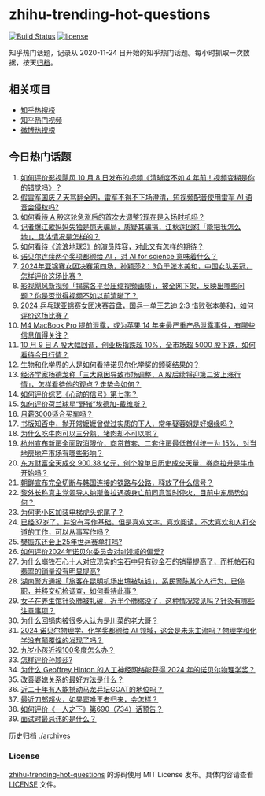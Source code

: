 # zhihu-trending-hot-questions

[![Build Status](https://github.com/justjavac/zhihu-trending-hot-questions/workflows/ci/badge.svg?branch=master)](https://github.com/justjavac/zhihu-trending-hot-questions/actions)
[![license](https://img.shields.io/github/license/justjavac/zhihu-trending-hot-questions)](https://github.com/justjavac/zhihu-trending-hot-questions/blob/master/LICENSE)

知乎热门话题，记录从 2020-11-24
日开始的知乎热门话题。每小时抓取一次数据，按天[归档](./archives)。

## 相关项目

- [知乎热搜榜](https://github.com/justjavac/zhihu-trending-top-search)
- [知乎热门视频](https://github.com/justjavac/zhihu-trending-hot-video)
- [微博热搜榜](https://github.com/justjavac/weibo-trending-hot-search)

## 今日热门话题

<!-- BEGIN -->
<!-- 最后更新时间 Thu Oct 10 2024 02:17:05 GMT+0800 (China Standard Time) -->

1. [如何评价影视飓风 10 月 8 日发布的视频《清晰度不如 4 年前！视频变糊是你的错觉吗》？](https://www.zhihu.com/question/790765906)
1. [假雷军国庆 7 天骂翻全网，雷军不得不下场澄清，短视频配音使用雷军 AI 语音会侵权吗?](https://www.zhihu.com/question/726917567)
1. [如何看待 A 股这轮急涨后的首次大调整?现在是入场时机吗？](https://www.zhihu.com/question/792364837)
1. [记者爆江歌妈妈失独是惊天骗局，质疑其骗捐，江秋莲回怼「能把我怎么地」，具体情况是怎样的？](https://www.zhihu.com/question/796292268)
1. [如何看待《流浪地球3》的演员阵容，对此又有怎样的期待？](https://www.zhihu.com/question/768058501)
1. [诺贝尔连续两个奖项都颁给 AI ，对 AI for science 意味着什么？](https://www.zhihu.com/question/782254108)
1. [2024年亚锦赛女团决赛第四场，孙颖莎2：3负于张本美和，中国女队丟冠，怎样评价这场比赛？](https://www.zhihu.com/question/797483633)
1. [影视飓风新视频「揭露各平台压缩视频画质」，被全网下架，反映出哪些问题？你是否觉得视频不如以前清晰了？](https://www.zhihu.com/question/794699754)
1. [2024 乒乓球亚锦赛女团决赛首盘，国乒一单王艺迪 2:3 惜败张本美和，如何评价这场比赛？](https://www.zhihu.com/question/796613997)
1. [M4 MacBook Pro 提前泄露，或为苹果 14 年来最严重产品泄露事件，有哪些信息值得关注？](https://www.zhihu.com/question/779121060)
1. [10 月 9 日 A 股大幅回调，创业板指跌超 10%，全市场超 5000 股下跌，如何看待今日行情？](https://www.zhihu.com/question/788585736)
1. [生物和化学界的人是如何看待诺贝尔化学奖的颁奖结果的？](https://www.zhihu.com/question/794377891)
1. [经济学家杨德龙称「三大原因导致市场调整，A 股后续将迎第二波上涨行情」，怎样看待他的观点？走势会如何？](https://www.zhihu.com/question/792399320)
1. [如何评价综艺《心动的信号》第七季？](https://www.zhihu.com/question/665591245)
1. [如何评价荷兰球星“野猪”埃德加-戴维斯？](https://www.zhihu.com/question/27080850)
1. [月薪3000适合买车吗？](https://www.zhihu.com/question/667522465)
1. [书版知否中，抛开常嬷嬷曾做过实质的下人，常年娶蓉姐是好姻缘吗？](https://www.zhihu.com/question/666618364)
1. [为什么吃牛肉可以三分熟，猪肉却不可以呢？](https://www.zhihu.com/question/552089218)
1. [杭州宣布新房全面取消限价，商贷首套、二套住房最低首付统一为 15%，对当地房地产市场有哪些影响？](https://www.zhihu.com/question/794159477)
1. [东方财富全天成交 900.38 亿元，创个股单日历史成交天量，券商拉升是牛市开始吗？](https://www.zhihu.com/question/790756864)
1. [朝鲜宣布完全切断与韩国连接的铁路与公路，释放了什么信号？](https://www.zhihu.com/question/788939859)
1. [黎外长称真主党领导人纳斯鲁拉遇袭身亡前同意暂时停火，目前中东局势如何？](https://www.zhihu.com/question/731147749)
1. [为何老小区加装电梯虎头蛇尾了？](https://www.zhihu.com/question/759589179)
1. [已经37岁了，并没有写作基础，但是喜欢文字，喜欢阅读，不太喜欢和人打交道的工作，可以从事写作吗？](https://www.zhihu.com/question/663751975)
1. [樊振东还会上25年世乒赛单打吗?](https://www.zhihu.com/question/679783652)
1. [如何评价2024年诺贝尔委员会对ai领域的偏爱?](https://www.zhihu.com/question/781968369)
1. [为什么崩铁石心十人对应现实的宝石中只有砂金石的销量提高了，而托帕石和翡翠的销量没有明显提高?](https://www.zhihu.com/question/778425233)
1. [湖南警方通报「旅客在昆明机场出境被坑钱」，系民警陈某个人行为，已停职，并移交纪检调查，如何看待此事？](https://www.zhihu.com/question/790282413)
1. [女子在养生馆针灸肺被扎破，近半个肺缩没了，这种情况常见吗？针灸有哪些注意事项？](https://www.zhihu.com/question/788684530)
1. [为什么回锅肉被很多人认为是川菜的老大哥？](https://www.zhihu.com/question/358573196)
1. [2024 诺贝尔物理学、化学奖都颁给 AI 领域，这会是未来主流吗？物理学和化学没有颠覆性的发现了吗？](https://www.zhihu.com/question/794149674)
1. [九岁小孩近视100多度怎么办？](https://www.zhihu.com/question/471620406)
1. [怎样评价孙颖莎?](https://www.zhihu.com/question/604736810)
1. [为什么 Geoffrey Hinton 的人工神经网络能获得 2024 年的诺贝尔物理学奖？](https://www.zhihu.com/question/782259111)
1. [改善婆媳关系的最好方法是什么？](https://www.zhihu.com/question/784118274)
1. [近二十年有人能撼动马龙乒坛GOAT的地位吗？](https://www.zhihu.com/question/481828870)
1. [最近刀郎超火，如果窦唯王者归来，会怎样？](https://www.zhihu.com/question/770096284)
1. [如何评价《一人之下》第690（734）话预告？](https://www.zhihu.com/question/791518361)
1. [面试时最忌讳的是什么？](https://www.zhihu.com/question/665660461)

<!-- END -->

历史归档 [./archives](./archives)

### License

[zhihu-trending-hot-questions](https://github.com/justjavac/zhihu-trending-hot-questions)
的源码使用 MIT License 发布。具体内容请查看 [LICENSE](./LICENSE) 文件。
